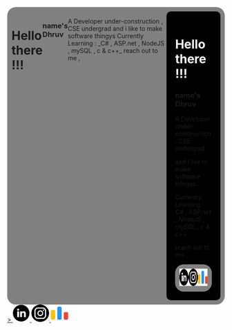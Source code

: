 <div style="
background-color:gray; padding:10px; border-radius:20px;
display:flex;
align-items:bottom; 
justify-content:space-around;
">
    <h1>Hello there !!!</h1>
        <h3>name's Dhruv</h3>
    <p>
    A Developer under-construction , CSE undergrad
    and i like to make software thingys
    Currently Learning :
    _C# , ASP.net , NodeJS , mySQL , c & c++_
    reach out to me ,
    </p>
    <div<div style="
background-color:black; border-radius:10px; padding:20px;
">
<h1 style="color:white">Hello there !!!</h1> 

<h3>name's Dhruv</h3>
A Developer under-construction , CSE undergrad

and i like to make software thingys 

Currently Learning :
*C# , ASP.net , NodeJS , mySQL , c & c++*

reach out to me ,

<!-- make a div with white background -->

<div style="
background-color:gray; padding:10px; border-radius:20px;
display:flex;
align-items:bottom; 
justify-content:space-around;
">
    <a href="https://www.linkedin.com/in/dhruv-bhanushali-92617224a">
    <img src="./icons/linkedin.png" height=40/>
    </a>
    <a href="https://instagram.com/__thedrb__?igshid=NzZlODBkYWE4Ng==">
    <img src="./icons/instagram.png" height=40/>
    </a>
    <a href="https://codeforces.com/profile/theDRB">
    <img src="./icons/codeforces.png" height=40/>
</div>

</div>>
        <a href="https://www.linkedin.com/in/dhruv-bhanushali-92617224a">
        <img src="./icons/linkedin.png" height=40/>
        </a>
        <a href="https://instagram.com/__thedrb__?igshid=NzZlODBkYWE4Ng==">
        <img src="./icons/instagram.png" height=40/>
        </a>
        <a href="https://codeforces.com/profile/theDRB">
        <img src="./icons/codeforces.png" height=40/>
    </div>
</div>
